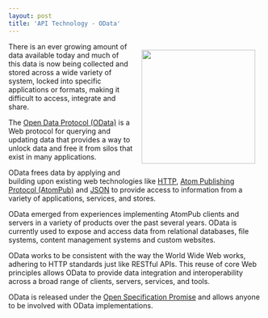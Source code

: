 ```yaml
---
layout: post
title: 'API Technology - OData'
---
```

<a title="Open Data Protocol" href="http://www.odata.org/"><img style="padding: 15px;" src="http://kinlane-productions.s3.amazonaws.com/api-evangelist/OData_Protocol.png" alt="" width="225" align="right" /></a>There is an ever growing amount of data available today and much of this data is now being collected and stored across a wide variety of system, locked into specific applications or formats, making it difficult to access, integrate and share.<p></p>
The <a title="Open Data Protocol" href="http://www.odata.org/">Open Data Protocol (OData)</a> is a Web protocol for querying and updating data that provides a way to unlock data and free it from silos that exist in many applications.<p></p>
OData frees data by applying and building upon existing web technologies like <a title="HTTP" href="http://en.wikipedia.org/wiki/Hypertext_Transfer_Protocol">HTTP</a>, <a title="Atom Publishing Protocoal" href="http://en.wikipedia.org/wiki/Atom_(standard)">Atom Publishing Protocol (AtomPub)</a> and <a title="JSON" href="http://blog.apievangelist.com/2011/01/27/api-technology-json/">JSON</a> to provide access to information from a variety of applications, services, and stores.<p></p>
OData emerged from experiences implementing AtomPub clients and servers in a variety of products over the past several years.  OData is currently used to expose and access data from relational databases, file systems, content management systems and custom websites.<p></p>
OData works to be consistent with the way the World Wide Web works, adhering to HTTP standards just like RESTful APIs.   This reuse of core Web principles allows OData to provide data integration and interoperability across a broad range of clients, servers, services, and tools.<p></p>
OData is released under the <a title="Open Specification Promise" href="http://www.microsoft.com/interop/osp/default.mspx">Open Specification Promise</a> and allows anyone to be involved with OData implementations.